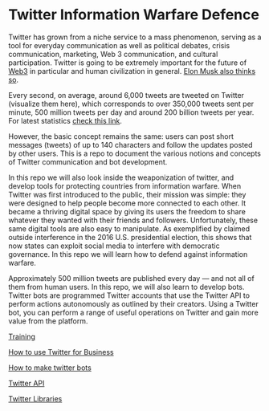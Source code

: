 # Twitter Information Warfare Defence

Twitter has grown from a niche service to a mass phenomenon, serving as a tool for everyday communication as well as political debates, crisis communication, marketing, Web 3 communication, and cultural participation. Twitter is going to be extremely important for the future of [Web3](https://cryptobriefing.com/twitter-creates-crypto-team-to-integrate-web3-dapps/) in particular and human civilization in general. [Elon Musk also thinks so](https://www.businessinsider.com/elon-musk-buying-twitter-doesnt-care-economics-trusted-public-platform-2022-4?fbclid=IwAR1P8IxIm8CZBaayz3Pnu27q2lSIYILJLZSWFiF2HK2b60whfUgO6snVHlc). 

Every second, on average, around 6,000 tweets are tweeted on Twitter (visualize them here), which corresponds to over 350,000 tweets sent per minute, 500 million tweets per day and around 200 billion tweets per year. For latest statistics [check this link](https://www.internetlivestats.com/twitter-statistics/).

However, the basic concept remains the same: users can post short messages (tweets) of up to 140 characters and follow the updates posted by other users. This is a repo to document the various notions and concepts of Twitter communication and bot development.

In this repo we will also look inside the weaponization of twitter, and develop tools for protecting countries from information warfare. When Twitter was first introduced to the public, their mission was simple: they were designed to help people become more connected to each other. It became a thriving digital space by giving its users the freedom to share whatever they wanted with their friends and followers. Unfortunately, these same digital tools are also easy to manipulate. As exemplified by claimed outside interference in the 2016 U.S. presidential election, this shows that now states can exploit social media to interfere with democratic governance. In this repo we will learn how to defend against information warfare. 

Approximately 500 million tweets are published every day — and not all of them from human users. In this repo, we will also learn to develop bots. Twitter bots are programmed Twitter accounts that use the Twitter API to perform actions autonomously as outlined by their creators.
Using a Twitter bot, you can perform a range of useful operations on Twitter and gain more value from the platform.

[Training](https://academy.hubspot.com/courses/twitter-strategy)

[How to use Twitter for Business](https://offers.hubspot.com/how-to-use-twitter-for-business)

[How to make twitter bots](https://blog.hubspot.com/website/how-to-make-a-twitter-bot)

[Twitter API](https://developer.twitter.com/en/docs/twitter-api/getting-started/about-twitter-api)

[Twitter Libraries](https://developer.twitter.com/en/docs/twitter-api/tools-and-libraries/v2)


